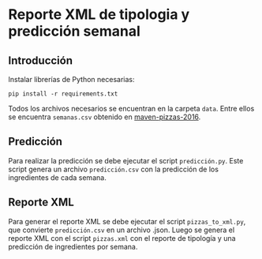 Reporte XML de tipologia y predicción semanal
=================

## Introducción
Instalar librerías de Python necesarias:
```
pip install -r requirements.txt
```
Todos los archivos necesarios se encuentran en la carpeta `data`. Entre ellos se encuentra ```semanas.csv``` obtenido en 
[maven-pizzas-2016](https://github.com/pepert03/maven-pizzas-2016).

## Predicción
Para realizar la predicción se debe ejecutar el script ```predicción.py```. Este script genera un archivo ```predicción.csv``` con la predicción de los ingredientes de cada semana.

## Reporte XML
Para generar el reporte XML se debe ejecutar el script ```pizzas_to_xml.py```, que convierte ```predicción.csv``` en un archivo .json. Luego se genera el reporte XML con el script ```pizzas.xml``` con el reporte de tipología y una predicción de ingredientes por semana.
